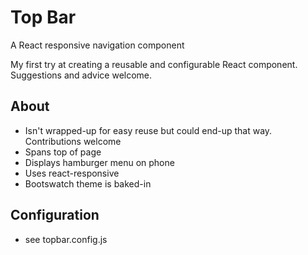# Top Bar
A React responsive navigation component

My first try at creating a reusable and configurable React component. Suggestions and advice welcome.

## About
- Isn't wrapped-up for easy reuse but could end-up that way. Contributions welcome
- Spans top of page
- Displays hamburger menu on phone
- Uses react-responsive
- Bootswatch theme is baked-in

## Configuration
- see topbar.config.js
